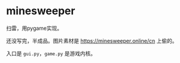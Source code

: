 # minesweeper
扫雷，用pygame实现。

还没写完，半成品。图片素材是 https://minesweeper.online/cn 上偷的。

入口是 `gui.py`，`game.py` 是游戏内核。
